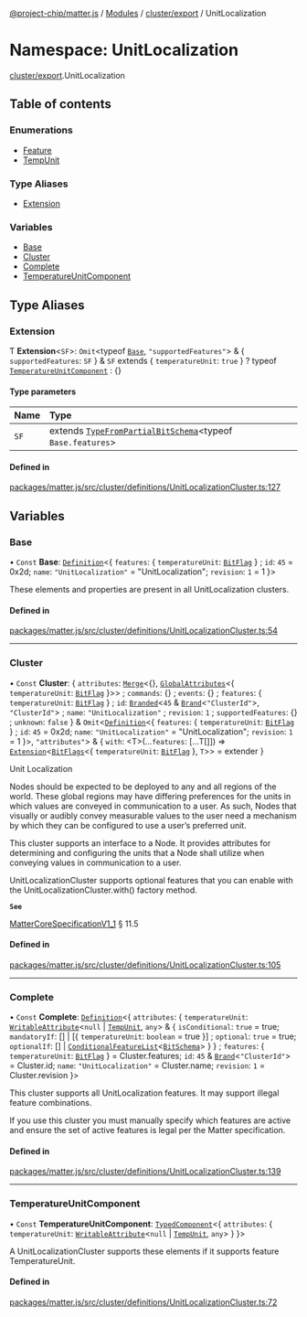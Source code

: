 [@project-chip/matter.js](../README.md) / [Modules](../modules.md) / [cluster/export](cluster_export.md) / UnitLocalization

# Namespace: UnitLocalization

[cluster/export](cluster_export.md).UnitLocalization

## Table of contents

### Enumerations

- [Feature](../enums/cluster_export.UnitLocalization.Feature.md)
- [TempUnit](../enums/cluster_export.UnitLocalization.TempUnit.md)

### Type Aliases

- [Extension](cluster_export.UnitLocalization.md#extension)

### Variables

- [Base](cluster_export.UnitLocalization.md#base)
- [Cluster](cluster_export.UnitLocalization.md#cluster)
- [Complete](cluster_export.UnitLocalization.md#complete)
- [TemperatureUnitComponent](cluster_export.UnitLocalization.md#temperatureunitcomponent)

## Type Aliases

### Extension

Ƭ **Extension**\<`SF`\>: `Omit`\<typeof [`Base`](cluster_export.UnitLocalization.md#base), ``"supportedFeatures"``\> & \{ `supportedFeatures`: `SF`  } & `SF` extends \{ `temperatureUnit`: ``true``  } ? typeof [`TemperatureUnitComponent`](cluster_export.UnitLocalization.md#temperatureunitcomponent) : {}

#### Type parameters

| Name | Type |
| :------ | :------ |
| `SF` | extends [`TypeFromPartialBitSchema`](schema_export.md#typefrompartialbitschema)\<typeof `Base.features`\> |

#### Defined in

[packages/matter.js/src/cluster/definitions/UnitLocalizationCluster.ts:127](https://github.com/project-chip/matter.js/blob/e87b236f/packages/matter.js/src/cluster/definitions/UnitLocalizationCluster.ts#L127)

## Variables

### Base

• `Const` **Base**: [`Definition`](cluster_export.ClusterFactory.md#definition)\<\{ `features`: \{ `temperatureUnit`: [`BitFlag`](schema_export.md#bitflag-1)  } ; `id`: ``45`` = 0x2d; `name`: ``"UnitLocalization"`` = "UnitLocalization"; `revision`: ``1`` = 1 }\>

These elements and properties are present in all UnitLocalization clusters.

#### Defined in

[packages/matter.js/src/cluster/definitions/UnitLocalizationCluster.ts:54](https://github.com/project-chip/matter.js/blob/e87b236f/packages/matter.js/src/cluster/definitions/UnitLocalizationCluster.ts#L54)

___

### Cluster

• `Const` **Cluster**: \{ `attributes`: [`Merge`](util_export.md#merge)\<{}, [`GlobalAttributes`](cluster_export.md#globalattributes-1)\<\{ `temperatureUnit`: [`BitFlag`](schema_export.md#bitflag-1)  }\>\> ; `commands`: {} ; `events`: {} ; `features`: \{ `temperatureUnit`: [`BitFlag`](schema_export.md#bitflag-1)  } ; `id`: [`Branded`](util_export.md#branded)\<``45`` & [`Brand`](util_export.md#brand)\<``"ClusterId"``\>, ``"ClusterId"``\> ; `name`: ``"UnitLocalization"`` ; `revision`: ``1`` ; `supportedFeatures`: {} ; `unknown`: ``false``  } & `Omit`\<[`Definition`](cluster_export.ClusterFactory.md#definition)\<\{ `features`: \{ `temperatureUnit`: [`BitFlag`](schema_export.md#bitflag-1)  } ; `id`: ``45`` = 0x2d; `name`: ``"UnitLocalization"`` = "UnitLocalization"; `revision`: ``1`` = 1 }\>, ``"attributes"``\> & \{ `with`: \<T\>(...`features`: [...T[]]) => [`Extension`](cluster_export.UnitLocalization.md#extension)\<[`BitFlags`](schema_export.md#bitflags)\<\{ `temperatureUnit`: [`BitFlag`](schema_export.md#bitflag-1)  }, `T`\>\> = extender }

Unit Localization

Nodes should be expected to be deployed to any and all regions of the world. These global regions may have
differing preferences for the units in which values are conveyed in communication to a user. As such, Nodes that
visually or audibly convey measurable values to the user need a mechanism by which they can be configured to use
a user’s preferred unit.

This cluster supports an interface to a Node. It provides attributes for determining and configuring the units
that a Node shall utilize when conveying values in communication to a user.

UnitLocalizationCluster supports optional features that you can enable with the UnitLocalizationCluster.with()
factory method.

**`See`**

[MatterCoreSpecificationV1_1](../interfaces/spec_export.MatterCoreSpecificationV1_1.md) § 11.5

#### Defined in

[packages/matter.js/src/cluster/definitions/UnitLocalizationCluster.ts:105](https://github.com/project-chip/matter.js/blob/e87b236f/packages/matter.js/src/cluster/definitions/UnitLocalizationCluster.ts#L105)

___

### Complete

• `Const` **Complete**: [`Definition`](cluster_export.ClusterFactory.md#definition)\<\{ `attributes`: \{ `temperatureUnit`: [`WritableAttribute`](cluster_export.md#writableattribute)\<``null`` \| [`TempUnit`](../enums/cluster_export.UnitLocalization.TempUnit.md), `any`\> & \{ `isConditional`: ``true`` = true; `mandatoryIf`: [] \| [\{ `temperatureUnit`: `boolean` = true }] ; `optional`: ``true`` = true; `optionalIf`: [] \| [`ConditionalFeatureList`](cluster_export.md#conditionalfeaturelist)\<[`BitSchema`](schema_export.md#bitschema)\>  }  } ; `features`: \{ `temperatureUnit`: [`BitFlag`](schema_export.md#bitflag-1)  } = Cluster.features; `id`: ``45`` & [`Brand`](util_export.md#brand)\<``"ClusterId"``\> = Cluster.id; `name`: ``"UnitLocalization"`` = Cluster.name; `revision`: ``1`` = Cluster.revision }\>

This cluster supports all UnitLocalization features. It may support illegal feature combinations.

If you use this cluster you must manually specify which features are active and ensure the set of active
features is legal per the Matter specification.

#### Defined in

[packages/matter.js/src/cluster/definitions/UnitLocalizationCluster.ts:139](https://github.com/project-chip/matter.js/blob/e87b236f/packages/matter.js/src/cluster/definitions/UnitLocalizationCluster.ts#L139)

___

### TemperatureUnitComponent

• `Const` **TemperatureUnitComponent**: [`TypedComponent`](../interfaces/cluster_export.ClusterFactory.TypedComponent.md)\<\{ `attributes`: \{ `temperatureUnit`: [`WritableAttribute`](cluster_export.md#writableattribute)\<``null`` \| [`TempUnit`](../enums/cluster_export.UnitLocalization.TempUnit.md), `any`\>  }  }\>

A UnitLocalizationCluster supports these elements if it supports feature TemperatureUnit.

#### Defined in

[packages/matter.js/src/cluster/definitions/UnitLocalizationCluster.ts:72](https://github.com/project-chip/matter.js/blob/e87b236f/packages/matter.js/src/cluster/definitions/UnitLocalizationCluster.ts#L72)
